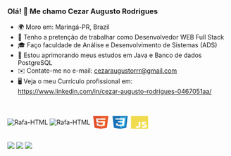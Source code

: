 ### Olá! 👋 Me chamo Cezar Augusto Rodrigues 

- 🌍 Moro em: Maringá-PR, Brazil
- 🔭 Tenho a pretenção de trabalhar como Desenvolvedor WEB Full Stack
- 🎓 Faço faculdade de Análise e Desenvolvimento de Sistemas (ADS)
- 🧠 Estou aprimorando meus estudos em Java e Banco de dados PostgreSQL
- ✉️ Contate-me no e-mail: cezaraugustorrr@gmail.com
- 🖥️ Veja o meu Currículo profissional em: https://www.linkedin.com/in/cezar-augusto-rodrigues-0467051aa/

##

<div style="display: inline_block"><br>
  
  <img align="center" alt="Rafa-HTML" height="30" width="40" src="https://cdn.jsdelivr.net/gh/devicons/devicon@latest/icons/java/java-original-wordmark.svg" />
  <img align="center" alt="Rafa-HTML" height="30" width="40" src="https://cdn.jsdelivr.net/gh/devicons/devicon@latest/icons/postgresql/postgresql-original.svg" />
  <img align="center" alt="Rafa-HTML" height="30" width="40" src="https://raw.githubusercontent.com/devicons/devicon/master/icons/html5/html5-original.svg">
  <img align="center" alt="Rafa-CSS" height="30" width="40" src="https://raw.githubusercontent.com/devicons/devicon/master/icons/css3/css3-original.svg">
  <img align="center" alt="Rafa-Js" height="30" width="40" src="https://raw.githubusercontent.com/devicons/devicon/master/icons/javascript/javascript-plain.svg">
</div>
  
##
 
<div> 
  <a href="https://www.linkedin.com/in/cezar-augusto-rodrigues-0467051aa/" target="_blank"><img src="https://img.shields.io/badge/-LinkedIn-%230077B5?style=for-the-badge&logo=linkedin&logoColor=white" target="_blank"></a> 
  <a href="https://instagram.com/cezar.augusto.rrr/" target="_blank"><img src="https://img.shields.io/badge/-Instagram-%23E4405F?style=for-the-badge&logo=instagram&logoColor=white" target="_blank"></a>
  <a href = "mailto:contatorafaballerini@gmail.com"><img src="https://img.shields.io/badge/-Gmail-%23333?style=for-the-badge&logo=gmail&logoColor=white" target="_blank"></a>
  
</div>

##

 
